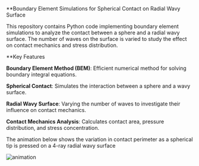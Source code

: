 **Boundary Element Simulations for Spherical Contact on Radial Wavy Surface

This repository contains Python code implementing boundary element simulations to analyze the contact between a sphere and a radial wavy surface. The number of waves on the surface is varied to study the effect on contact mechanics and stress distribution.

**Key Features

**Boundary Element Method (BEM)**: Efficient numerical method for solving boundary integral equations.

**Spherical Contact**: Simulates the interaction between a sphere and a wavy surface.

**Radial Wavy Surface**: Varying the number of waves to investigate their influence on contact mechanics.

**Contact Mechanics Analysis**: Calculates contact area, pressure distribution, and stress concentration.

The animation below shows the variation in contact perimeter as a spherical tip is pressed on a 4-ray radial wavy surface

![animation](https://github.com/user-attachments/assets/01d1ac16-b7c3-4375-9f42-10b433063076)
